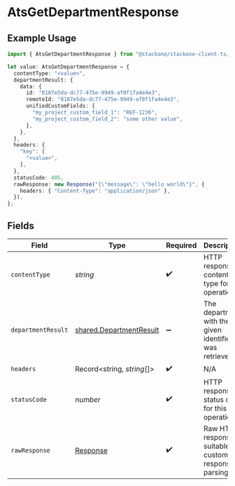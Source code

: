 # AtsGetDepartmentResponse

## Example Usage

```typescript
import { AtsGetDepartmentResponse } from "@stackone/stackone-client-ts/sdk/models/operations";

let value: AtsGetDepartmentResponse = {
  contentType: "<value>",
  departmentResult: {
    data: {
      id: "8187e5da-dc77-475e-9949-af0f1fa4e4e3",
      remoteId: "8187e5da-dc77-475e-9949-af0f1fa4e4e3",
      unifiedCustomFields: {
        "my_project_custom_field_1": "REF-1236",
        "my_project_custom_field_2": "some other value",
      },
    },
  },
  headers: {
    "key": [
      "<value>",
    ],
  },
  statusCode: 405,
  rawResponse: new Response("{\"message\": \"hello world\"}", {
    headers: { "Content-Type": "application/json" },
  }),
};
```

## Fields

| Field                                                                     | Type                                                                      | Required                                                                  | Description                                                               |
| ------------------------------------------------------------------------- | ------------------------------------------------------------------------- | ------------------------------------------------------------------------- | ------------------------------------------------------------------------- |
| `contentType`                                                             | *string*                                                                  | :heavy_check_mark:                                                        | HTTP response content type for this operation                             |
| `departmentResult`                                                        | [shared.DepartmentResult](../../../sdk/models/shared/departmentresult.md) | :heavy_minus_sign:                                                        | The department with the given identifier was retrieved.                   |
| `headers`                                                                 | Record<string, *string*[]>                                                | :heavy_check_mark:                                                        | N/A                                                                       |
| `statusCode`                                                              | *number*                                                                  | :heavy_check_mark:                                                        | HTTP response status code for this operation                              |
| `rawResponse`                                                             | [Response](https://developer.mozilla.org/en-US/docs/Web/API/Response)     | :heavy_check_mark:                                                        | Raw HTTP response; suitable for custom response parsing                   |
